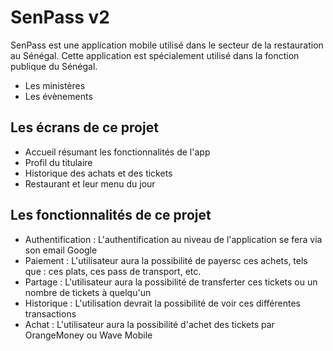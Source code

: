 # SenPass v2

SenPass est une application mobile utilisé dans le secteur de la restauration au Sénégal. Cette application est spécialement utilisé dans la fonction publique du Sénégal.
 - Les ministères
 - Les évènements

## Les écrans de ce projet

 - Accueil résumant les fonctionnalités de l'app 
 - Profil du titulaire
 - Historique des achats et des tickets
 - Restaurant et leur menu du jour

## Les fonctionnalités de ce projet

 - Authentification : L'authentification au niveau de l'application se fera via son email Google
 - Paiement : L'utilisateur aura la possibilité de payersc ces achets, tels que : ces plats, ces pass de transport, etc.
 - Partage : L'utilisateur aura la possibilité de transferter ces tickets ou un nombre de tickets à quelqu'un
 - Historique : L'utilisation devrait la possibilité de voir ces différentes transactions
 - Achat : L'utilisateur aura la possibilité d'achet des tickets par OrangeMoney ou Wave Mobile

